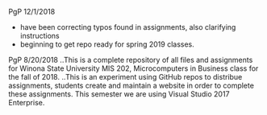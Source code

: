 PgP 12/1/2018
* have been correcting typos found in assignments, also clarifying instructions
* beginning to get repo ready for spring 2019 classes.


PgP 8/20/2018
..This is a complete repository of all files and assignments for Winona State University MIS 202, Microcomputers in Business class for the fall of 2018.
..This is an experiment using GitHub repos to distribue assignments, students create and maintain a website in order to complete these assignments.  This semester we are using Visual Studio 2017 Enterprise.


